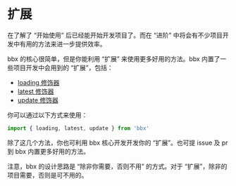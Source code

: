 # 扩展

在了解了 “开始使用” 后已经能开始开发项目了。而在 “进阶” 中将会有不少项目开发中有用的方法来进一步提供效率。

bbx 的核心很简单，但是你能利用 “扩展” 来使用更多好用的方法。bbx 内置了一些项目开发中会用到的 “扩展”，包括：

- [loading 修饰器](loading.html)
- [latest 修饰器](latest.html)
- [update 修饰器](update.html)

你可以通过以下方式来使用：

```jsx
import { loading, latest, update } from 'bbx'
```

除了这几个方法，你也可利用 bbx 核心开发开发你的 “扩展”。也可提 issue 及 pr 到 bbx 内置更多好用的方法。 

注意，bbx 的设计思路是 “除非你需要，否则不用” 的方式。对于 “扩展”，除非的项目需要，否则是可不用的。